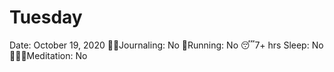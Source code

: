 # Tuesday

Date: October 19, 2020
✍🏼Journaling: No
👟Running: No
😴7+ hrs Sleep: No
🧘🏽‍♀️Meditation: No
